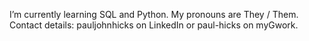 I’m currently learning SQL and Python. 
My pronouns are They / Them.
Contact details: pauljohnhicks on LinkedIn or paul-hicks on myGwork.
